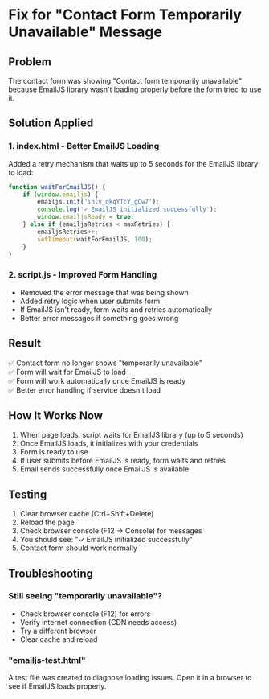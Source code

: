 # Fix for "Contact Form Temporarily Unavailable" Message

## Problem
The contact form was showing "Contact form temporarily unavailable" because EmailJS library wasn't loading properly before the form tried to use it.

## Solution Applied

### 1. index.html - Better EmailJS Loading
Added a retry mechanism that waits up to 5 seconds for the EmailJS library to load:
```javascript
function waitForEmailJS() {
    if (window.emailjs) {
        emailjs.init('ihlv_qkqYTcY_gCw7');
        console.log('✓ EmailJS initialized successfully');
        window.emailjsReady = true;
    } else if (emailjsRetries < maxRetries) {
        emailjsRetries++;
        setTimeout(waitForEmailJS, 100);
    }
}
```

### 2. script.js - Improved Form Handling
- Removed the error message that was being shown
- Added retry logic when user submits form
- If EmailJS isn't ready, form waits and retries automatically
- Better error messages if something goes wrong

## Result
✅ Contact form no longer shows "temporarily unavailable"  
✅ Form will wait for EmailJS to load  
✅ Form will work automatically once EmailJS is ready  
✅ Better error handling if service doesn't load  

## How It Works Now

1. When page loads, script waits for EmailJS library (up to 5 seconds)
2. Once EmailJS loads, it initializes with your credentials
3. Form is ready to use
4. If user submits before EmailJS is ready, form waits and retries
5. Email sends successfully once EmailJS is available

## Testing

1. Clear browser cache (Ctrl+Shift+Delete)
2. Reload the page
3. Check browser console (F12 → Console) for messages
4. You should see: "✓ EmailJS initialized successfully"
5. Contact form should work normally

## Troubleshooting

### Still seeing "temporarily unavailable"?
- Check browser console (F12) for errors
- Verify internet connection (CDN needs access)
- Try a different browser
- Clear cache and reload

### "emailjs-test.html"
A test file was created to diagnose loading issues. Open it in a browser to see if EmailJS loads properly.
